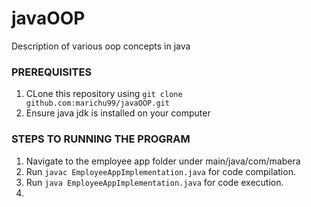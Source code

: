 # javaOOP
Description of various oop concepts in java

### PREREQUISITES
1. CLone this repository using ```git clone github.com:marichu99/javaOOP.git```
2. Ensure java jdk is installed on your computer 


### STEPS TO RUNNING THE PROGRAM
1. Navigate to the employee app folder under main/java/com/mabera
2. Run ```javac EmployeeAppImplementation.java``` for code compilation.
3. Run ```java EmployeeAppImplementation.java``` for code execution.
4. 

